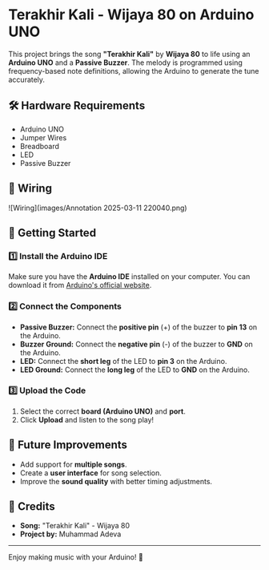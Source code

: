 # Terakhir Kali - Wijaya 80 on Arduino UNO

This project brings the song **"Terakhir Kali"** by **Wijaya 80** to life using an **Arduino UNO** and a **Passive Buzzer**. The melody is programmed using frequency-based note definitions, allowing the Arduino to generate the tune accurately.

## 🛠️ Hardware Requirements
- Arduino UNO
- Jumper Wires
- Breadboard
- LED
- Passive Buzzer

## 📝 Wiring
![Wiring](images/Annotation 2025-03-11 220040.png)

## 🚀 Getting Started
### 1️⃣ Install the Arduino IDE
Make sure you have the **Arduino IDE** installed on your computer. You can download it from [Arduino's official website](https://www.arduino.cc/en/software).

### 2️⃣ Connect the Components
- **Passive Buzzer:** Connect the **positive pin** (+) of the buzzer to **pin 13** on the Arduino.
- **Buzzer Ground:** Connect the **negative pin** (-) of the buzzer to **GND** on the Arduino.
- **LED:** Connect the **short leg** of the LED to **pin 3** on the Arduino.
- **LED Ground:** Connect the **long leg** of the LED to **GND** on the Arduino.

### 3️⃣ Upload the Code
1. Select the correct **board (Arduino UNO)** and **port**.
2. Click **Upload** and listen to the song play!

## 📌 Future Improvements
- Add support for **multiple songs**.
- Create a **user interface** for song selection.
- Improve the **sound quality** with better timing adjustments.

## 📝 Credits
- **Song:** "Terakhir Kali" - Wijaya 80
- **Project by:** Muhammad Adeva

---

Enjoy making music with your Arduino! 🎼

